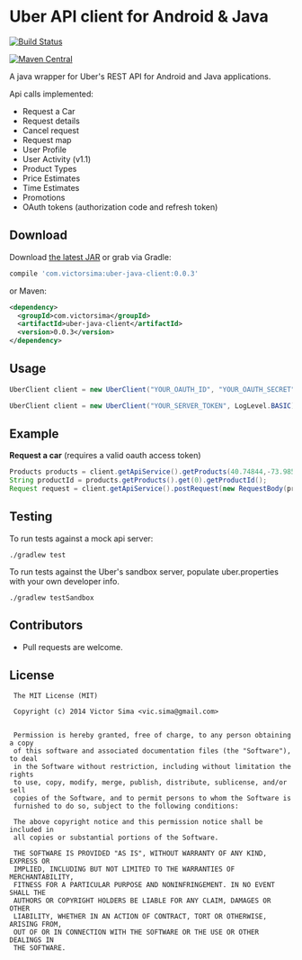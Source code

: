 Uber API client for Android & Java
==================================
[![Build Status](https://travis-ci.org/vsima/uber-java-client.svg?branch=master)](https://travis-ci.org/vsima/uber-java-client)

[![Maven Central](https://maven-badges.herokuapp.com/maven-central/com.victorsima/uber-java-client/badge.svg)](https://maven-badges.herokuapp.com/maven-central/com.victorsima/uber-java-client)


A java wrapper for Uber's REST API for Android and Java applications. 

Api calls implemented:
- Request a Car
- Request details
- Cancel request
- Request map
- User Profile
- User Activity (v1.1)
- Product Types
- Price Estimates
- Time Estimates
- Promotions
- OAuth tokens (authorization code and refresh token)


Download
--------

Download [the latest JAR][1] or grab via Gradle:
```groovy
compile 'com.victorsima:uber-java-client:0.0.3'
```
or Maven:
```xml
<dependency>
  <groupId>com.victorsima</groupId>
  <artifactId>uber-java-client</artifactId>
  <version>0.0.3</version>
</dependency>
```

Usage
-----
```java
UberClient client = new UberClient("YOUR_OAUTH_ID", "YOUR_OAUTH_SECRET", "YOUR_OAUTH_REDIRECT_URI", LogLevel.BASIC);
```

```java
UberClient client = new UberClient("YOUR_SERVER_TOKEN", LogLevel.BASIC);
```
Example
-------

**Request a car** (requires a valid oauth access token)
```java
Products products = client.getApiService().getProducts(40.74844,-73.985664);
String productId = products.getProducts().get(0).getProductId();
Request request = client.getApiService().postRequest(new RequestBody(productId, 40.74844, -73.985664, 40.74844, -73.985664, null));
```

Testing
--------
To run tests against a mock api server:

```shell
./gradlew test
```

To run tests against the Uber's sandbox server, populate uber.properties with your own developer info.

```shell
./gradlew testSandbox
```
 
Contributors
------------
  * Pull requests are welcome.

License
-------------

     The MIT License (MIT)
     
     Copyright (c) 2014 Victor Sima <vic.sima@gmail.com>
     
     
     Permission is hereby granted, free of charge, to any person obtaining a copy
     of this software and associated documentation files (the "Software"), to deal
     in the Software without restriction, including without limitation the rights
     to use, copy, modify, merge, publish, distribute, sublicense, and/or sell
     copies of the Software, and to permit persons to whom the Software is
     furnished to do so, subject to the following conditions:
     
     The above copyright notice and this permission notice shall be included in
     all copies or substantial portions of the Software.
     
     THE SOFTWARE IS PROVIDED "AS IS", WITHOUT WARRANTY OF ANY KIND, EXPRESS OR
     IMPLIED, INCLUDING BUT NOT LIMITED TO THE WARRANTIES OF MERCHANTABILITY,
     FITNESS FOR A PARTICULAR PURPOSE AND NONINFRINGEMENT. IN NO EVENT SHALL THE
     AUTHORS OR COPYRIGHT HOLDERS BE LIABLE FOR ANY CLAIM, DAMAGES OR OTHER
     LIABILITY, WHETHER IN AN ACTION OF CONTRACT, TORT OR OTHERWISE, ARISING FROM,
     OUT OF OR IN CONNECTION WITH THE SOFTWARE OR THE USE OR OTHER DEALINGS IN
     THE SOFTWARE.
 

[1]: http://repo1.maven.org/maven2/com/victorsima/uber-java-client/0.0.3/uber-java-client-0.0.3.jar

